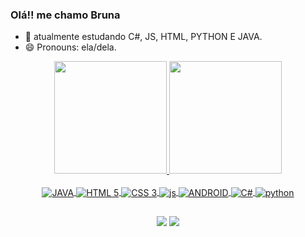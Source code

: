 ### Olá!! me chamo Bruna

- 🌱 atualmente estudando C#, JS, HTML, PYTHON E JAVA.
- 😄 Pronouns: ela/dela.

<div align="center">
  <a href="https://github.com/brukorczak">
  <img height="180em" src="https://github-readme-stats.vercel.app/api?username=brukorczak&show_icons=true&theme=dracula&include_all_commits=true&count_private=true"/>
  <img height="180em" src="https://github-readme-stats.vercel.app/api/top-langs/?username=brukorczak&layout=compact&langs_count=7&theme=dracula"/>
</div>

<div align="center" style="display: inline_block"><br>
  <img align="center" alt="JAVA" src="https://img.shields.io/badge/Java-ED8B00?style=for-the-badge&logo=java&logoColor=white">
  <img align="center" alt="HTML 5" src="https://img.shields.io/badge/HTML5-E34F26?style=for-the-badge&logo=html5&logoColor=white">
  <img align="center" alt="CSS 3" src="https://img.shields.io/badge/CSS3-1572B6?style=for-the-badge&logo=css3&logoColor=white">
  <img align="center" alt="js" src="https://img.shields.io/badge/JavaScript-323330?style=for-the-badge&logo=javascript&logoColor=F7DF1E">
  <img align="center" alt="ANDROID" src="https://img.shields.io/badge/Android-3DDC84?style=for-the-badge&logo=android&logoColor=white">
  <img align="center" alt="C#" src="https://img.shields.io/badge/C%23-239120?style=for-the-badge&logo=c-sharp&logoColor=white">
  <img align="center" alt="python" src="https://img.shields.io/badge/Python-3776AB?style=for-the-badge&logo=python&logoColor=white">
  
</div> 
  
##

<div align="center" style="display: inline_block"> 
  <a href = "mailto:bkorczak45@gmail.com"><img src="https://img.shields.io/badge/-Gmail-%23333?style=for-the-badge&logo=gmail&logoColor=white" target="_blank"></a>
  <a href="https://www.linkedin.com/in/bruna-diele-korczak-trino-03a050205/" target="_blank"><img src="https://img.shields.io/badge/-LinkedIn-%230077B5?style=for-the-badge&logo=linkedin&logoColor=white" target="_blank"></a> 
</div>

<!--
icones de programação
https://github.com/devicons/devicon/tree/master/icons
https://devicon.dev/

emblemas de redes sociais e programação
https://dev.to/envoy_/150-badges-for-github-pnk
shields.io

Gif avatar
https://picrew.me/image_maker/338224

meu avatar
https://picrew.me/image_maker/338224/complete?cd=iV33xcmfuE

Busca de emoji
https://emojipedia.org/search/?=bag
-->
